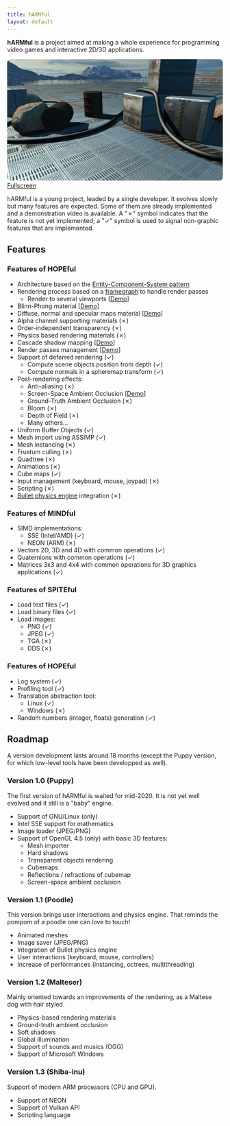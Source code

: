 ```yaml
---
title: hARMful
layout: default
---
```


**hARMful** is a project aimed at making a whole experience for programming video games and interactive 2D/3D applications.

![hARMful screenshot](./assets/images/hARMful.jpg)
[Fullscreen](./assets/images/hARMful_big.jpg)

hARMful is a young project, leaded by a single developer. It evolves slowly but many features are expected.
Some of them are already implemented and a demonstration video is available. A "✗" symbol indicates that the feature is not yet implemented; a "✓" symbol is used to signal non-graphic features that are implemented.

## Features
### Features of HOPEful
- Architecture based on the [Entity-Component-System pattern](https://en.wikipedia.org/wiki/Entity_component_system)
- Rendering process based on a [framegraph](https://www.ea.com/frostbite/news/framegraph-extensible-rendering-architecture-in-frostbite) to handle render passes
    - Render to several viewports [[Demo](https://www.youtube.com/watch?v=ElPDwyt3TtE)]
- Blinn-Phong material [[Demo](https://www.youtube.com/watch?v=WdcBg3hA-xQ)]
- Diffuse, normal and specular maps material [[Demo](https://www.youtube.com/watch?v=KRRrB-G3OOY)]
- Alpha channel supporting materials (✗)
- Order-independent transparency (✗)
- Physics based rendering materials (✗)
- Cascade shadow mapping [[Demo](https://www.youtube.com/watch?v=8Q3Ci3c_1Pg)]
- Render passes management [[Demo](https://www.youtube.com/watch?v=_oQXAGGpcu8)]
- Support of deferred rendering (✓)
    - Compute scene objects position from depth (✓)
    - Compute normals in a spheremap transform (✓)
- Post-rendering effects:
    - Anti-aliasing (✗)
    - Screen-Space Ambient Occlusion [[Demo](https://www.youtube.com/watch?v=kyHOFL1iB9c)]
    - Ground-Truth Ambient Occlusion (✗)
    - Bloom (✗)
    - Depth of Field (✗)
    - Many others...
- Uniform Buffer Objects (✓)
- Mesh import using ASSIMP (✓)
- Mesh instancing (✗)
- Frustum culling (✗)
- Quadtree (✗)
- Animations (✗)
- Cube maps (✓)
- Input management (keyboard, mouse, joypad) (✗)
- Scripting (✗)
- [Bullet physics engine](https://github.com/bulletphysics/bullet3) integration (✗)

### Features of MINDful
- SIMD implementations:
    - SSE (Intel/AMD) (✓)
    - NEON (ARM) (✗)
- Vectors 2D, 3D and 4D with common operations (✓)
- Quaternions with common operations (✓)
- Matrices 3x3 and 4x4 with common operations for 3D graphics applications (✓)

### Features of SPITEful
- Load text files (✓)
- Load binary files (✓)
- Load images:
    - PNG (✓)
    - JPEG (✓)
    - TGA (✗)
    - DDS (✗)

### Features of HOPEful
- Log system (✓)
- Profiling tool (✓)
- Translation abstraction tool:
    - Linux (✓)
    - Windows (✗)
- Random numbers (integer, floats) generation (✓)

## Roadmap
A version development lasts around 18 months (except the Puppy version, for which low-level tools have been developped as well).

### Version 1.0 (Puppy)
The first version of hARMful is waited for mid-2020. It is not yet well evolved and it still is a "baby" engine.
* Support of GNU/Linux (only)
* Intel SSE support for mathematics
* Image loader (JPEG/PNG)
* Support of OpenGL 4.5 (only) with basic 3D features:
    - Mesh importer
    - Hard shadows
    - Transparent objects rendering
    - Cubemaps
    - Reflections / refractions of cubemap
    - Screen-space ambient occlusion

### Version 1.1 (Poodle)
This version brings user interactions and physics engine. That reminds the pompom of a poodle one can love to touch!
* Animated meshes
* Image saver (JPEG/PNG)
* Integration of Bullet physics engine
* User interactions (keyboard, mouse, controllers)
* Increase of performances (instancing, octrees, multithreading)

### Version 1.2 (Malteser)
Mainly oriented towards an improvements of the rendering, as a Maltese dog with hair styled.
* Physics-based rendering materials
* Ground-truth ambient occlusion
* Soft shadows
* Global illumination
* Support of sounds and musics (OGG)
* Support of Microsoft Windows

### Version 1.3 (Shiba-inu)
Support of modern ARM processors (CPU and GPU).
* Support of NEON
* Support of Vulkan API
* Scripting language
